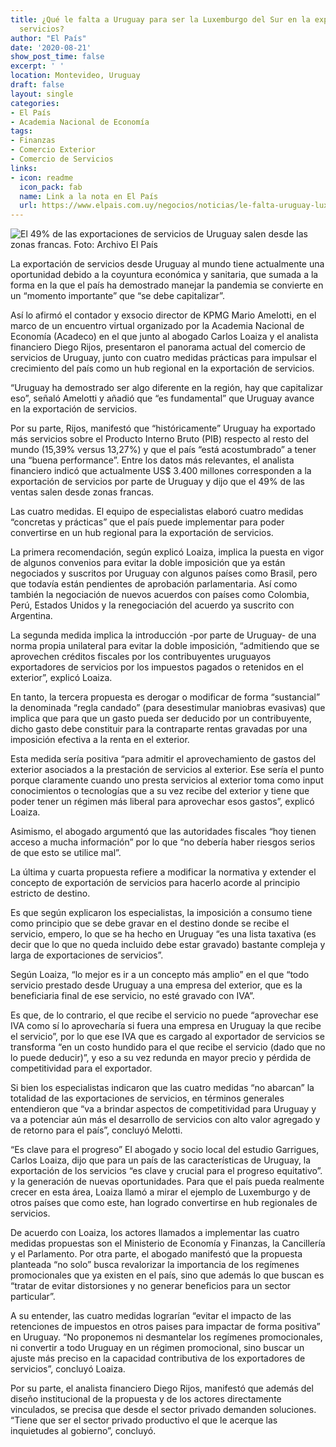 ```yaml
---
title: ¿Qué le falta a Uruguay para ser la Luxemburgo del Sur en la exportación de
  servicios?
author: "El País"
date: '2020-08-21'
show_post_time: false
excerpt: ' '
location: Montevideo, Uruguay
draft: false
layout: single
categories:
- El País
- Academia Nacional de Economía
tags:
- Finanzas
- Comercio Exterior
- Comercio de Servicios
links:
- icon: readme
  icon_pack: fab
  name: Link a la nota en El País
  url: https://www.elpais.com.uy/negocios/noticias/le-falta-uruguay-luxemburgo-sur-exportacion-servicios.html
---
```


![El 49% de las exportaciones de servicios de Uruguay salen desde las zonas francas. Foto: Archivo El País](images/5f3f01aa6ca0c.jpeg)

La exportación de servicios desde Uruguay al mundo tiene actualmente una oportunidad debido a la coyuntura económica y sanitaria, que sumada a la forma en la que el país ha demostrado manejar la pandemia se convierte en un “momento importante” que “se debe capitalizar”.

Así lo afirmó el contador y exsocio director de KPMG Mario Amelotti, en el marco de un encuentro virtual organizado por la Academia Nacional de Economía (Acadeco) en el que junto al abogado Carlos Loaiza y el analista financiero Diego Rijos, presentaron el panorama actual del comercio de servicios de Uruguay, junto con cuatro medidas prácticas para impulsar el crecimiento del país como un hub regional en la exportación de servicios.

“Uruguay ha demostrado ser algo diferente en la región, hay que capitalizar eso”, señaló Amelotti y añadió que “es fundamental” que Uruguay avance en la exportación de servicios.

Por su parte, Rijos, manifestó que “históricamente” Uruguay ha exportado más servicios sobre el Producto Interno Bruto (PIB) respecto al resto del mundo (15,39% versus 13,27%) y que el país “está acostumbrado” a tener una “buena performance”. Entre los datos más relevantes, el analista financiero indicó que actualmente US$ 3.400 millones corresponden a la exportación de servicios por parte de Uruguay y dijo que el 49% de las ventas salen desde zonas francas.

Las cuatro medidas.
El equipo de especialistas elaboró cuatro medidas “concretas y prácticas” que el país puede implementar para poder convertirse en un hub regional para la exportación de servicios.

La primera recomendación, según explicó Loaiza, implica la puesta en vigor de algunos convenios para evitar la doble imposición que ya están negociados y suscritos por Uruguay con algunos países como Brasil, pero que todavía están pendientes de aprobación parlamentaria. Así como también la negociación de nuevos acuerdos con países como Colombia, Perú, Estados Unidos y la renegociación del acuerdo ya suscrito con Argentina.

La segunda medida implica la introducción -por parte de Uruguay- de una norma propia unilateral para evitar la doble imposición, “admitiendo que se aprovechen créditos fiscales por los contribuyentes uruguayos exportadores de servicios por los impuestos pagados o retenidos en el exterior”, explicó Loaiza.

En tanto, la tercera propuesta es derogar o modificar de forma “sustancial” la denominada “regla candado” (para desestimular maniobras evasivas) que implica que para que un gasto pueda ser deducido por un contribuyente, dicho gasto debe constituir para la contraparte rentas gravadas por una imposición efectiva a la renta en el exterior.

Esta medida sería positiva “para admitir el aprovechamiento de gastos del exterior asociados a la prestación de servicios al exterior. Ese sería el punto porque claramente cuando uno presta servicios al exterior toma como input conocimientos o tecnologías que a su vez recibe del exterior y tiene que poder tener un régimen más liberal para aprovechar esos gastos”, explicó Loaiza.

Asimismo, el abogado argumentó que las autoridades fiscales “hoy tienen acceso a mucha información” por lo que “no debería haber riesgos serios de que esto se utilice mal”.

La última y cuarta propuesta refiere a modificar la normativa y extender el concepto de exportación de servicios para hacerlo acorde al principio estricto de destino.


Es que según explicaron los especialistas, la imposición a consumo tiene como principio que se debe gravar en el destino donde se recibe el servicio, empero, lo que se ha hecho en Uruguay “es una lista taxativa (es decir que lo que no queda incluido debe estar gravado) bastante compleja y larga de exportaciones de servicios”.

Según Loaiza, “lo mejor es ir a un concepto más amplio” en el que “todo servicio prestado desde Uruguay a una empresa del exterior, que es la beneficiaria final de ese servicio, no esté gravado con IVA”.

Es que, de lo contrario, el que recibe el servicio no puede “aprovechar ese IVA como sí lo aprovecharía si fuera una empresa en Uruguay la que recibe el servicio”, por lo que ese IVA que es cargado al exportador de servicios se transforma “en un costo hundido para el que recibe el servicio (dado que no lo puede deducir)”, y eso a su vez redunda en mayor precio y pérdida de competitividad para el exportador.

Si bien los especialistas indicaron que las cuatro medidas “no abarcan” la totalidad de las exportaciones de servicios, en términos generales entendieron que “va a brindar aspectos de competitividad para Uruguay y va a potenciar aún más el desarrollo de servicios con alto valor agregado y de retorno para el país”, concluyó Melotti.

“Es clave para el progreso”
El abogado y socio local del estudio Garrigues, Carlos Loaiza, dijo que para un país de las características de Uruguay, la exportación de los servicios “es clave y crucial para el progreso equitativo”. y la generación de nuevas oportunidades. Para que el país pueda realmente crecer en esta área, Loaiza llamó a mirar el ejemplo de Luxemburgo y de otros países que como este, han logrado convertirse en hub regionales de servicios.

De acuerdo con Loaiza, los actores llamados a implementar las cuatro medidas propuestas son el Ministerio de Economía y Finanzas, la Cancillería y el Parlamento. Por otra parte, el abogado manifestó que la propuesta planteada “no solo” busca revalorizar la importancia de los regímenes promocionales que ya existen en el país, sino que además lo que buscan es “tratar de evitar distorsiones y no generar beneficios para un sector particular”.

A su entender, las cuatro medidas lograrían “evitar el impacto de las retenciones de impuestos en otros paises para impactar de forma positiva” en Uruguay. “No proponemos ni desmantelar los regímenes promocionales, ni convertir a todo Uruguay en un régimen promocional, sino buscar un ajuste más preciso en la capacidad contributiva de los exportadores de servicios”, concluyó Loaiza.

Por su parte, el analista financiero Diego Rijos, manifestó que además del diseño institucional de la propuesta y de los actores directamente vinculados, se precisa que desde el sector privado demanden soluciones. “Tiene que ser el sector privado productivo el que le acerque las inquietudes al gobierno”, concluyó.




